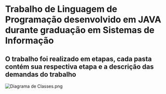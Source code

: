 # Trabalho de Linguagem de Programação desenvolvido em JAVA durante graduação em Sistemas de Informação

## O trabalho foi realizado em etapas, cada pasta contém sua respectiva etapa e a descrição das demandas do trabalho

<img src="/leonardomartins92/Curso-LP1/blob/master/Diagrama%20de%20Classes.png?raw=true" alt="Diagrama de Classes.png">
